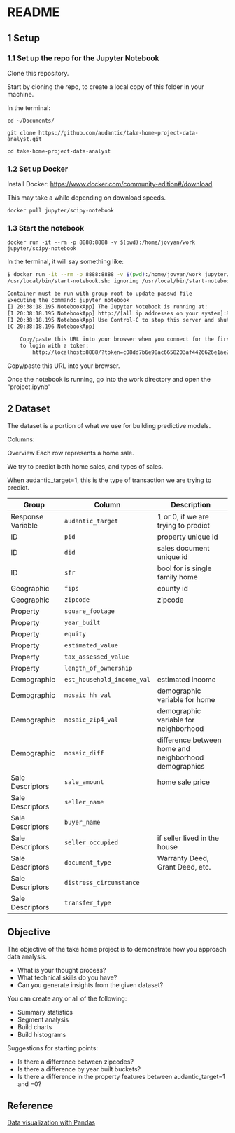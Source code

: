 # README


## 1 Setup

### 1.1 Set up the repo for the Jupyter Notebook

Clone this repository.

Start by cloning the repo, to create a local copy of this folder in your machine.

In the terminal:

```
cd ~/Documents/

git clone https://github.com/audantic/take-home-project-data-analyst.git

cd take-home-project-data-analyst
```

### 1.2 Set up Docker

Install Docker: https://www.docker.com/community-edition#/download


This may take a while depending on download speeds.

```
docker pull jupyter/scipy-notebook
```

### 1.3 Start the notebook

```
docker run -it --rm -p 8888:8888 -v $(pwd):/home/jovyan/work jupyter/scipy-notebook
```

In the terminal, it will say something like:

```bash
$ docker run -it --rm -p 8888:8888 -v $(pwd):/home/jovyan/work jupyter/scipy-notebook
/usr/local/bin/start-notebook.sh: ignoring /usr/local/bin/start-notebook.d/*

Container must be run with group root to update passwd file
Executing the command: jupyter notebook
[I 20:38:18.195 NotebookApp] The Jupyter Notebook is running at:
[I 20:38:18.195 NotebookApp] http://[all ip addresses on your system]:8888/?token=c08dd7b6e98ac6658203af4426626e1ae2514cdb8c60c864
[I 20:38:18.195 NotebookApp] Use Control-C to stop this server and shut down all kernels (twice to skip confirmation).
[C 20:38:18.196 NotebookApp] 
    
    Copy/paste this URL into your browser when you connect for the first time,
    to login with a token:
        http://localhost:8888/?token=c08dd7b6e98ac6658203af4426626e1ae2514cdb8c60c864
```

Copy/paste this URL into your browser.

Once the notebook is running, go into the work directory and open the "project.ipynb"



## 2 Dataset

The dataset is a portion of what we use for building predictive models.

Columns:

Overview
Each row represents a home sale.

We try to predict both home sales, and types of sales.

When audantic_target=1, this is the type of transaction we are trying to predict.


Group                  | Column                     | Description
---------------------- | --------                   | ------------
Response Variable      | `audantic_target`          | 1 or 0, if we are trying to predict
ID                     | `pid`                      | property unique id
ID                     | `did`                      | sales document unique id
ID                     | `sfr`                      | bool for is single family home
Geographic             | `fips`                     | county id
Geographic             | `zipcode`                  | zipcode
Property               | `square_footage`           |
Property               | `year_built`               |
Property               | `equity`                   |
Property               | `estimated_value`          |
Property               | `tax_assessed_value`       |
Property               | `length_of_ownership`      |
Demographic            | `est_household_income_val` | estimated income
Demographic            | `mosaic_hh_val`            | demographic variable for home
Demographic            | `mosaic_zip4_val`          | demographic variable for neighborhood
Demographic            | `mosaic_diff`              | difference between home and neighborhood demographics
Sale Descriptors       | `sale_amount`              | home sale price
Sale Descriptors       | `seller_name`              |
Sale Descriptors       | `buyer_name`               |
Sale Descriptors       | `seller_occupied`          | if seller lived in the house
Sale Descriptors       | `document_type`            | Warranty Deed, Grant Deed, etc.
Sale Descriptors       | `distress_circumstance`    |
Sale Descriptors       | `transfer_type`            |

## Objective

The objective of the take home project is to demonstrate how you approach data analysis. 

- What is your thought process? 
- What technical skills do you have? 
- Can you generate insights from the given dataset?

You can create any or all of the following:

- Summary statistics
- Segment analysis
- Build charts
- Build histograms

Suggestions for starting points:

- Is there a difference between zipcodes?
- Is there a difference by year built buckets?
- Is there a difference in the property features between audantic_target=1 and =0?

## Reference

[Data visualization with Pandas](https://pandas.pydata.org/pandas-docs/stable/visualization.html)

